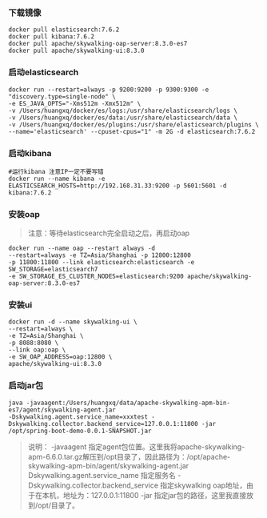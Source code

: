 
### 下载镜像
```shell
docker pull elasticsearch:7.6.2
docker pull kibana:7.6.2
docker pull apache/skywalking-oap-server:8.3.0-es7
docker pull apache/skywalking-ui:8.3.0
```
### 启动elasticsearch
```shell
docker run --restart=always -p 9200:9200 -p 9300:9300 -e "discovery.type=single-node" \
-e ES_JAVA_OPTS="-Xms512m -Xmx512m" \
-v /Users/huangxq/docker/es/logs:/usr/share/elasticsearch/logs \
-v /Users/huangxq/docker/es/data:/usr/share/elasticsearch/data \
-v /Users/huangxq/docker/es/plugins:/usr/share/elasticsearch/plugins \
--name='elasticsearch' --cpuset-cpus="1" -m 2G -d elasticsearch:7.6.2
```
### 启动kibana
```shell
#运行kibana 注意IP一定不要写错
docker run --name kibana -e ELASTICSEARCH_HOSTS=http://192.168.31.33:9200 -p 5601:5601 -d kibana:7.6.2
```

### 安装oap
> 注意：等待elasticsearch完全启动之后，再启动oap
```shell
docker run --name oap --restart always -d 
--restart=always -e TZ=Asia/Shanghai -p 12800:12800 
-p 11800:11800 --link elasticsearch:elasticsearch -e SW_STORAGE=elasticsearch7 
-e SW_STORAGE_ES_CLUSTER_NODES=elasticsearch:9200 apache/skywalking-oap-server:8.3.0-es7
```

### 安装ui
```shell
docker run -d --name skywalking-ui \
--restart=always \
-e TZ=Asia/Shanghai \
-p 8088:8080 \
--link oap:oap \
-e SW_OAP_ADDRESS=oap:12800 \
apache/skywalking-ui:8.3.0
```

### 启动jar包
```shell
java -javaagent:/Users/huangxq/data/apache-skywalking-apm-bin-es7/agent/skywalking-agent.jar 
-Dskywalking.agent.service_name=xxxtest -Dskywalking.collector.backend_service=127.0.0.1:11800 -jar /opt/spring-boot-demo-0.0.1-SNAPSHOT.jar
```
>说明：
>-javaagent 指定agent包位置。这里我将apache-skywalking-apm-6.6.0.tar.gz解压到/opt目录了，因此路径为：/opt/apache-skywalking-apm-bin/agent/skywalking-agent.jar
>Dskywalking.agent.service_name 指定服务名
>-Dskywalking.collector.backend_service 指定skywalking oap地址，由于在本机，地址为：127.0.0.1:11800
>-jar 指定jar包的路径，这里我直接放到/opt/目录了。
